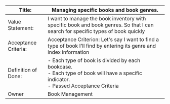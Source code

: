 | Title: | Managing specific books and book genres. |
| ------ | ------ |
| Value Statement: | I want to manage the book inventory with specific book and book genres. So that I can search for specific types of book quickly |
| Acceptance Criteria: | Acceptance Criterion: Let's say I want to find a type of book I'll find by entering its genre and index information |
| Definition of Done: | - Each type of book is divided by each bookcase.<br> - Each type of book will have a specific indicator.<br> - Passed Acceptance Criteria |
| Owner | Book Management |

